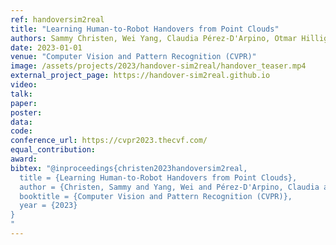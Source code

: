 ```yaml
---
ref: handoversim2real
title: "Learning Human-to-Robot Handovers from Point Clouds"
authors: Sammy Christen, Wei Yang, Claudia Pérez-D'Arpino, Otmar Hilliges, Dieter Fox, Yu-Wei Chao
date: 2023-01-01
venue: "Computer Vision and Pattern Recognition (CVPR)"
image: /assets/projects/2023/handover-sim2real/handover_teaser.mp4
external_project_page: https://handover-sim2real.github.io
video: 
talk: 
paper: 
poster: 
data: 
code: 
conference_url: https://cvpr2023.thecvf.com/
equal_contribution: 
award: 
bibtex: "@inproceedings{christen2023handoversim2real,
  title = {Learning Human-to-Robot Handovers from Point Clouds},
  author = {Christen, Sammy and Yang, Wei and Pérez-D'Arpino, Claudia and Hilliges, Otmar and Fox, Dieter and Chao, Yu-Wei},
  booktitle = {Computer Vision and Pattern Recognition (CVPR)},
  year = {2023}
}
"
---
```

